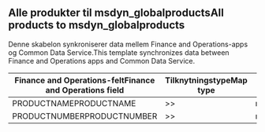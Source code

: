 ## <a name="all-products-to-msdyn_globalproducts"></a><span data-ttu-id="bdbfc-101">Alle produkter til msdyn_globalproducts</span><span class="sxs-lookup"><span data-stu-id="bdbfc-101">All products to msdyn_globalproducts</span></span>

<span data-ttu-id="bdbfc-102">Denne skabelon synkroniserer data mellem Finance and Operations-apps og Common Data Service.</span><span class="sxs-lookup"><span data-stu-id="bdbfc-102">This template synchronizes data between Finance and Operations apps and Common Data Service.</span></span>

<span data-ttu-id="bdbfc-103">Finance and Operations-felt</span><span class="sxs-lookup"><span data-stu-id="bdbfc-103">Finance and Operations field</span></span> | <span data-ttu-id="bdbfc-104">Tilknytningstype</span><span class="sxs-lookup"><span data-stu-id="bdbfc-104">Map type</span></span> | <span data-ttu-id="bdbfc-105">Andet Dynamics 365-felt</span><span class="sxs-lookup"><span data-stu-id="bdbfc-105">Other Dynamics 365 field</span></span> | <span data-ttu-id="bdbfc-106">Standardværdi</span><span class="sxs-lookup"><span data-stu-id="bdbfc-106">Default value</span></span>
---|---|---|---
<span data-ttu-id="bdbfc-107">PRODUCTNAME</span><span class="sxs-lookup"><span data-stu-id="bdbfc-107">PRODUCTNAME</span></span> | >> | <span data-ttu-id="bdbfc-108">msdyn_productname</span><span class="sxs-lookup"><span data-stu-id="bdbfc-108">msdyn_productname</span></span> | 
<span data-ttu-id="bdbfc-109">PRODUCTNUMBER</span><span class="sxs-lookup"><span data-stu-id="bdbfc-109">PRODUCTNUMBER</span></span> | >> | <span data-ttu-id="bdbfc-110">msdyn_productnumber</span><span class="sxs-lookup"><span data-stu-id="bdbfc-110">msdyn_productnumber</span></span> | 
